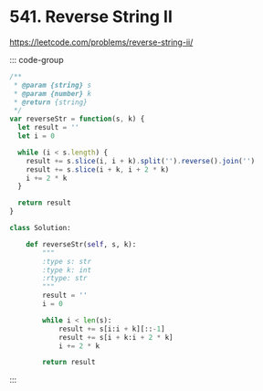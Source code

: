 # 541. Reverse String II

https://leetcode.com/problems/reverse-string-ii/

::: code-group

```js [JavaScript]
/**
 * @param {string} s
 * @param {number} k
 * @return {string}
 */
var reverseStr = function(s, k) {
  let result = ''
  let i = 0

  while (i < s.length) {
    result += s.slice(i, i + k).split('').reverse().join('')
    result += s.slice(i + k, i + 2 * k)
    i += 2 * k
  }

  return result
}
```

```py [Python]
class Solution:

    def reverseStr(self, s, k):
        """
        :type s: str
        :type k: int
        :rtype: str
        """
        result = ''
        i = 0

        while i < len(s):
            result += s[i:i + k][::-1]
            result += s[i + k:i + 2 * k]
            i += 2 * k

        return result
```

:::
